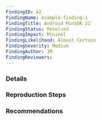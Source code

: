 ```yaml
---
FindingID: A2 
FindingName: example-finding-1
FindingTitle: Android MinSDK 22
FindingStatus: Resolved
FindingImpact: Minimal 
FindingLikelihood: Almost Certain
FindingSeverity: Medium
FindingAuthor: JM
FindingReviewers: 
---
```


### Details


### Reproduction Steps



### Recommendations


